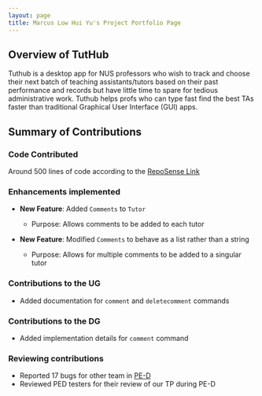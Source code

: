```yaml
---
layout: page
title: Marcus Low Hui Yu's Project Portfolio Page
---
```

## Overview of TutHub
Tuthub is a desktop app for NUS professors who wish to track and choose their next batch of teaching assistants/tutors based on their past performance and records but have little time to spare for tedious administrative work. Tuthub helps profs who can type fast find the best TAs faster than traditional Graphical User Interface (GUI) apps.

## Summary of Contributions
### Code Contributed
Around 500 lines of code according to the [RepoSense Link](https://nus-cs2103-ay2223s1.github.io/tp-dashboard/?search=marcuslowhuiyu&breakdown=true)

### Enhancements implemented
- **New Feature**: Added `Comments` to `Tutor`
    - Purpose: Allows comments to be added to each tutor

- **New Feature**: Modified `Comments` to behave as a list rather than a string
    - Purpose: Allows for multiple comments to be added to a singular tutor
    
### Contributions to the UG
- Added documentation for `comment` and `deletecomment` commands

### Contributions to the DG
- Added implementation details for `comment` command

### Reviewing contributions
- Reported 17 bugs for other team in [PE-D](https://github.com/marcuslowhuiyu/ped/issues)
- Reviewed PED testers for their review of our TP during PE-D
